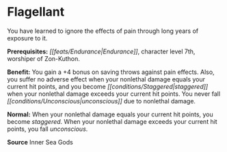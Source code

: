 ﻿---
cssclass: [feats]

---
# Flagellant

You have learned to ignore the effects of pain through long years of exposure to it.

**Prerequisites:** _[[feats/Endurance|Endurance]]_, character level 7th, worshiper of Zon-Kuthon.

**Benefit:** You gain a +4 bonus on saving throws against pain effects. Also, you suffer no adverse effect when your nonlethal damage equals your current hit points, and you become _[[conditions/Staggered|staggered]]_ when your nonlethal damage exceeds your current hit points. You never fall _[[conditions/Unconscious|unconscious]]_ due to nonlethal damage.

**Normal:** When your nonlethal damage equals your current hit points, you become _staggered_. When your nonlethal damage exceeds your current hit points, you fall _unconscious_.

**Source** Inner Sea Gods